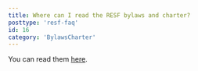 ```yaml
---
title: Where can I read the RESF bylaws and charter?
posttype: 'resf-faq'
id: 16
category: 'BylawsCharter'
---
```


You can read them [here](https://rockylinux.org/bylaws-charter).